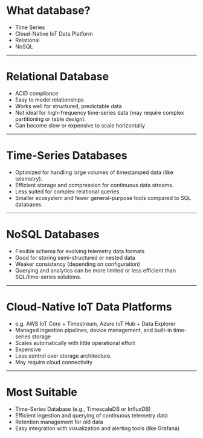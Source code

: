 # What database?
- Time Series
- Cloud-Native IoT Data Platform
- Relational
- NoSQL

---

# Relational Database
- ACID compliance
- Easy to model relationships
- Works well for structured, predictable data
- Not ideal for high-frequency time-series data (may require complex partitioning or table design).
- Can become slow or expensive to scale horizontally

---

# Time-Series Databases
- Optimized for handling large volumes of timestamped data (like telemetry).
- Efficient storage and compression for continuous data streams.
- Less suited for complex relational queries
- Smaller ecosystem and fewer general-purpose tools compared to SQL databases.

---

# NoSQL Databases
- Flexible schema for evolving telemetry data formats
- Good for storing semi-structured or nested data
- Weaker consistency (depending on configuration)
- Querying and analytics can be more limited or less efficient than SQL/time-series solutions.

---

# Cloud-Native IoT Data Platforms 
- e.g. AWS IoT Core + Timestream, Azure IoT Hub + Data Explorer
- Managed ingestion pipelines, device management, and built-in time-series storage
- Scales automatically with little operational effort
- Expensive 
- Less control over storage architecture.
- May require cloud connectivity

---

# Most Suitable
- Time-Series Database (e.g., TimescaleDB or InfluxDB)
- Efficient ingestion and querying of continuous telemetry data
- Retention management for old data
- Easy integration with visualization and alerting tools (like Grafana)
